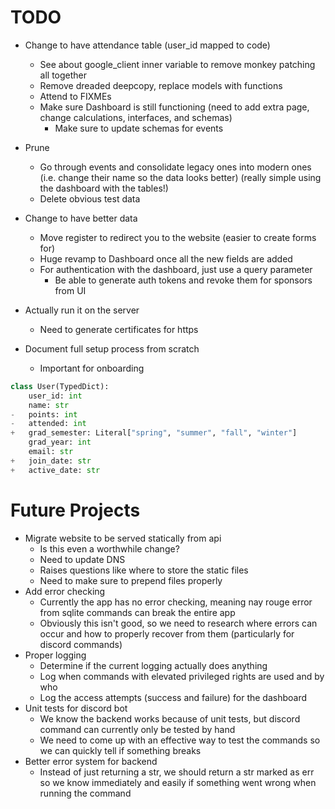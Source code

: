 # TODO

-   Change to have attendance table (user_id mapped to code)

    -   See about google_client inner variable to remove monkey patching all together
    -   Remove dreaded deepcopy, replace models with functions
    -   Attend to FIXMEs
    -   Make sure Dashboard is still functioning (need to add extra page, change calculations, interfaces, and schemas)
        -   Make sure to update schemas for events

-   Prune

    -   Go through events and consolidate legacy ones into modern ones (i.e. change their name so the data looks better) (really simple using the dashboard with the tables!)
    -   Delete obvious test data

-   Change to have better data

    -   Move register to redirect you to the website (easier to create forms for)
    -   Huge revamp to Dashboard once all the new fields are added
    -   For authentication with the dashboard, just use a query parameter
        -   Be able to generate auth tokens and revoke them for sponsors from UI

-   Actually run it on the server
    -   Need to generate certificates for https
-   Document full setup process from scratch
    -   Important for onboarding

```python
class User(TypedDict):
    user_id: int
    name: str
-   points: int
-   attended: int
+   grad_semester: Literal["spring", "summer", "fall", "winter"]
    grad_year: int
    email: str
+   join_date: str
+   active_date: str
```

# Future Projects

-   Migrate website to be served statically from api
    -   Is this even a worthwhile change?
    -   Need to update DNS
    -   Raises questions like where to store the static files
    -   Need to make sure to prepend files properly
-   Add error checking
    -   Currently the app has no error checking, meaning nay rouge error from sqlite commands can break the entire app
    -   Obviously this isn't good, so we need to research where errors can occur and how to properly recover from them (particularly for discord commands)
-   Proper logging
    -   Determine if the current logging actually does anything
    -   Log when commands with elevated privileged rights are used and by who
    -   Log the access attempts (success and failure) for the dashboard
-   Unit tests for discord bot
    -   We know the backend works because of unit tests, but discord command can currently only be tested by hand
    -   We need to come up with an effective way to test the commands so we can quickly tell if something breaks
-   Better error system for backend
    -   Instead of just returning a str, we should return a str marked as err so we know immediately and easily if something went wrong when running the command
